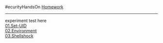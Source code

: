 #ecurityHandsOn
[Homework](https://github.com/YunHsiuLu/SecurityHandsOn/tree/main/Homework)<br>
* * *
experiment test here<br>
[01.Set-UID](https://github.com/YunHsiuLu/SecurityHandsOn/tree/main/01.Set-UID)<br>
[02.Environment](https://github.com/YunHsiuLu/SecurityHandsOn/tree/main/02.Environment)<br>
[03.Shellshock](https://github.com/YunHsiuLu/SecurityHandsOn/tree/main/03.Shellshock)<br>

